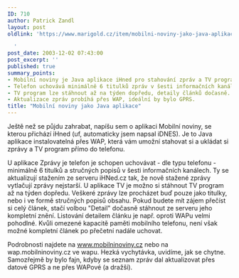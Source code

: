 ```yaml
---
ID: 710
author: Patrick Zandl
layout: post
oldlink: 'https://www.marigold.cz/item/mobilni-noviny-jako-java-aplikace

  '
post_date: 2003-12-02 07:43:00
post_excerpt: ''
published: true
summary_points:
- Mobilní noviny je Java aplikace iHned pro stahování zpráv a TV programu do telefonu.
- Telefon uchovává minimálně 6 titulků zpráv v šesti informačních kanálech.
- TV program lze stáhnout až na týden dopředu, detaily článků dočasně.
- Aktualizace zpráv probíhá přes WAP, ideální by bylo GPRS.
title: "Mobilní noviny jako Java aplikace"
---
```


<p>
Ještě než se půjdu zahrabat, napíšu sem o aplikaci Mobilní noviny, se kterou přichází iHned (uf, automaticky jsem napsal iDNES). Je to Java aplikace instalovatelná přes WAP, která vám umožní stahovat si a ukládat si zprávy a TV program přímo do telefonu. </p>

<p>
U aplikace Zprávy je telefon je schopen uchovávat - dle typu telefonu - minimálně 6 titulků a stručných popisů v šesti informačních kanálech. Ty se aktualizují stažením ze serveru iHNed.cz tak, že nově stažené zprávy vytlačují zprávy nejstarší. U aplikace TV je možno si stáhnout TV program až na týden dopředu. Veškeré zprávy lze procházet buď pouze jako titulky, nebo i ve formě stručných popisů obsahu. Pokud budete mít zájem přečíst si celý článek, stačí volbou "Detail" dočasně stáhnout ze serveru jeho kompletní znění. Listování detailem článku je např. oproti WAPu velmi pohodlné. Kvůli omezené kapacitě paměti mobilního telefonu, není však možné kompletní článek po přečetní nadále uchovat.</p>

<p>
Podrobnosti najdete na <A href="http://www.mobilninoviny.cz">www.mobilninoviny.cz</A> nebo na wap.mobilninoviny.cz ve wapu. Hezká vychytávka, uvidíme, jak se chytne. Samozřejmě by bylo fajn, kdyby se seznam zpráv dal aktualizovat přes datové GPRS a ne přes WAPové (a dražší).</p>